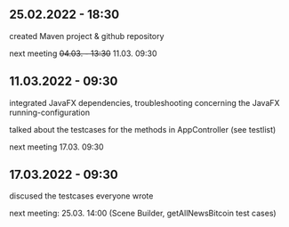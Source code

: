 ## 25.02.2022 - 18:30 ##

created Maven project & github repository

next meeting ~~04.03. - 13:30~~ 11.03. 09:30


## 11.03.2022 - 09:30 ##

integrated JavaFX dependencies, troubleshooting concerning the JavaFX running-configuration

talked about the testcases for the methods in AppController (see testlist)

next meeting 17.03. 09:30


## 17.03.2022 - 09:30 ##

discused the testcases everyone wrote

next meeting: 25.03. 14:00 (Scene Builder, getAllNewsBitcoin test cases)
